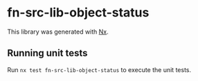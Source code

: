 # fn-src-lib-object-status

This library was generated with [Nx](https://nx.dev).

## Running unit tests

Run `nx test fn-src-lib-object-status` to execute the unit tests.

